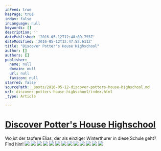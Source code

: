 ```yaml
---
inFeed: true
hasPage: true
inNav: false
inLanguage: null
keywords: []
description: ''
datePublished: '2016-05-12T12:48:09.755Z'
dateModified: '2016-05-12T12:47:52.611Z'
title: "Discover Potter's House Highschool"
author: []
authors: []
publisher:
  name: null
  domain: null
  url: null
  favicon: null
starred: false
sourcePath: _posts/2016-05-12-discover-potters-house-highschool.md
url: discover-potters-house-highschool/index.html
_type: Article

---
```

# [Discover Potter's House Highschool][0]

Wo ist der tapfere Elias, der als einziger Winterthurer in diese Schule geht? Find him!
![](https://the-grid-user-content.s3-us-west-2.amazonaws.com/2ebd3f2d-7ebf-46a4-9849-f66705ce872a.jpg)
![](https://the-grid-user-content.s3-us-west-2.amazonaws.com/b2b4fa3a-310a-4a65-8b94-837afa6d2950.jpg)
![](https://the-grid-user-content.s3-us-west-2.amazonaws.com/891e22fc-b5a8-4bd5-8bcf-ad4d41f610f0.jpg)
![](https://the-grid-user-content.s3-us-west-2.amazonaws.com/6486a0db-fc41-4386-b277-118949049eab.jpg)
![](https://the-grid-user-content.s3-us-west-2.amazonaws.com/2b8233b0-b545-4df1-a5f6-33bf52fd5fdc.jpg)
![](https://the-grid-user-content.s3-us-west-2.amazonaws.com/1ee3f168-96ae-4399-90a7-3ffcc6f67fb8.jpg)
![](https://the-grid-user-content.s3-us-west-2.amazonaws.com/68f82ac2-752b-4f87-adf8-fdd807b9e641.jpg)
![](https://the-grid-user-content.s3-us-west-2.amazonaws.com/cc1348a5-6873-4c0d-8d9f-ca5581165a6d.jpg)
![](https://the-grid-user-content.s3-us-west-2.amazonaws.com/ba7d93a4-5e0e-40d4-9462-9ce25e37d2e0.jpg)
![](https://the-grid-user-content.s3-us-west-2.amazonaws.com/a6e49ba6-0cab-42d6-8550-14dbaf6e5c40.jpg)
![](https://the-grid-user-content.s3-us-west-2.amazonaws.com/6d291685-a9c2-43aa-a043-d866f92a410a.jpg)
![](https://the-grid-user-content.s3-us-west-2.amazonaws.com/8d89aa7d-dadf-4cc6-a1f8-270bb5173899.jpg)
![](https://the-grid-user-content.s3-us-west-2.amazonaws.com/ae050d12-6fc3-43ae-b78e-d86611c4edb1.jpg)

[0]: http://pottershouseschool.org/